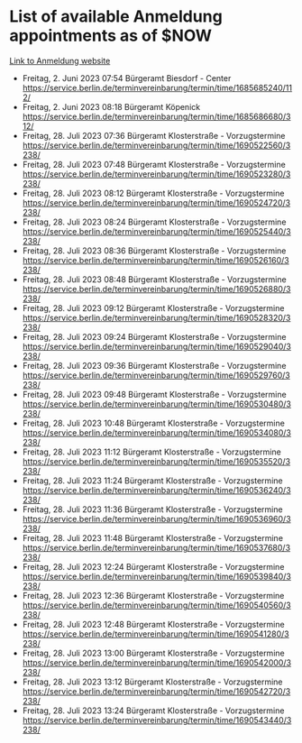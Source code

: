 # List of available Anmeldung appointments as of $NOW
[Link to Anmeldung website](https://service.berlin.de/terminvereinbarung/termin/tag.php?termin=1&anliegen[]=120686&dienstleisterlist=122210,122217,327316,122219,327312,122227,327314,122231,327346,122243,327348,122254,122252,329742,122260,329745,122262,329748,122271,327278,122273,327274,122277,327276,330436,122280,327294,122282,327290,122284,327292,122291,327270,122285,327266,122286,327264,122296,327268,150230,329760,122297,327286,122294,327284,122312,329763,122314,329775,122304,327330,122311,327334,122309,327332,317869,122281,327352,122279,329772,122283,122276,327324,122274,327326,122267,329766,122246,327318,122251,327320,122257,327322,122208,327298,122226,327300&herkunft=http%3A%2F%2Fservice.berlin.de%2Fdienstleistung%2F120686%2F)
- Freitag, 2. Juni 2023 07:54 Bürgeramt Biesdorf - Center https://service.berlin.de/terminvereinbarung/termin/time/1685685240/112/
- Freitag, 2. Juni 2023 08:18 Bürgeramt Köpenick https://service.berlin.de/terminvereinbarung/termin/time/1685686680/312/
- Freitag, 28. Juli 2023 07:36 Bürgeramt Klosterstraße - Vorzugstermine https://service.berlin.de/terminvereinbarung/termin/time/1690522560/3238/
- Freitag, 28. Juli 2023 07:48 Bürgeramt Klosterstraße - Vorzugstermine https://service.berlin.de/terminvereinbarung/termin/time/1690523280/3238/
- Freitag, 28. Juli 2023 08:12 Bürgeramt Klosterstraße - Vorzugstermine https://service.berlin.de/terminvereinbarung/termin/time/1690524720/3238/
- Freitag, 28. Juli 2023 08:24 Bürgeramt Klosterstraße - Vorzugstermine https://service.berlin.de/terminvereinbarung/termin/time/1690525440/3238/
- Freitag, 28. Juli 2023 08:36 Bürgeramt Klosterstraße - Vorzugstermine https://service.berlin.de/terminvereinbarung/termin/time/1690526160/3238/
- Freitag, 28. Juli 2023 08:48 Bürgeramt Klosterstraße - Vorzugstermine https://service.berlin.de/terminvereinbarung/termin/time/1690526880/3238/
- Freitag, 28. Juli 2023 09:12 Bürgeramt Klosterstraße - Vorzugstermine https://service.berlin.de/terminvereinbarung/termin/time/1690528320/3238/
- Freitag, 28. Juli 2023 09:24 Bürgeramt Klosterstraße - Vorzugstermine https://service.berlin.de/terminvereinbarung/termin/time/1690529040/3238/
- Freitag, 28. Juli 2023 09:36 Bürgeramt Klosterstraße - Vorzugstermine https://service.berlin.de/terminvereinbarung/termin/time/1690529760/3238/
- Freitag, 28. Juli 2023 09:48 Bürgeramt Klosterstraße - Vorzugstermine https://service.berlin.de/terminvereinbarung/termin/time/1690530480/3238/
- Freitag, 28. Juli 2023 10:48 Bürgeramt Klosterstraße - Vorzugstermine https://service.berlin.de/terminvereinbarung/termin/time/1690534080/3238/
- Freitag, 28. Juli 2023 11:12 Bürgeramt Klosterstraße - Vorzugstermine https://service.berlin.de/terminvereinbarung/termin/time/1690535520/3238/
- Freitag, 28. Juli 2023 11:24 Bürgeramt Klosterstraße - Vorzugstermine https://service.berlin.de/terminvereinbarung/termin/time/1690536240/3238/
- Freitag, 28. Juli 2023 11:36 Bürgeramt Klosterstraße - Vorzugstermine https://service.berlin.de/terminvereinbarung/termin/time/1690536960/3238/
- Freitag, 28. Juli 2023 11:48 Bürgeramt Klosterstraße - Vorzugstermine https://service.berlin.de/terminvereinbarung/termin/time/1690537680/3238/
- Freitag, 28. Juli 2023 12:24 Bürgeramt Klosterstraße - Vorzugstermine https://service.berlin.de/terminvereinbarung/termin/time/1690539840/3238/
- Freitag, 28. Juli 2023 12:36 Bürgeramt Klosterstraße - Vorzugstermine https://service.berlin.de/terminvereinbarung/termin/time/1690540560/3238/
- Freitag, 28. Juli 2023 12:48 Bürgeramt Klosterstraße - Vorzugstermine https://service.berlin.de/terminvereinbarung/termin/time/1690541280/3238/
- Freitag, 28. Juli 2023 13:00 Bürgeramt Klosterstraße - Vorzugstermine https://service.berlin.de/terminvereinbarung/termin/time/1690542000/3238/
- Freitag, 28. Juli 2023 13:12 Bürgeramt Klosterstraße - Vorzugstermine https://service.berlin.de/terminvereinbarung/termin/time/1690542720/3238/
- Freitag, 28. Juli 2023 13:24 Bürgeramt Klosterstraße - Vorzugstermine https://service.berlin.de/terminvereinbarung/termin/time/1690543440/3238/
